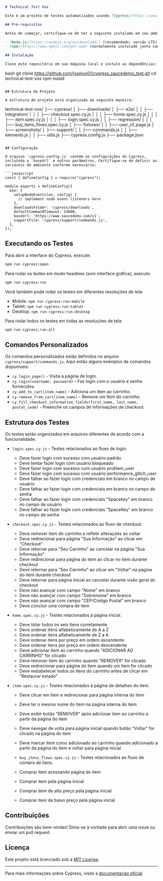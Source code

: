 ```markdown
# Technical Test Vox

Este é um projeto de testes automatizados usando [Cypress](https://www.cypress.io/) para validar os fluxos de login e compra de itens no site de exemplo [Sauce Demo](https://www.saucedemo.com/).

## Pré-requisitos

Antes de começar, certifique-se de ter o seguinte instalado em seu ambiente:

- [Node.js](https://nodejs.org/en/download/) (recomendado: versão LTS)
- [npm](https://www.npmjs.com/get-npm) (normalmente instalado junto com o Node.js)

## Instalação

Clone este repositório em sua máquina local e instale as dependências:

```
bash
git clone https://github.com/joseivo01/cypress_saucedemo_test.git
cd technical-test-vox
npm install
```

## Estrutura do Projeto

A estrutura do projeto está organizada da seguinte maneira:

```
technical-test-vox/
├── cypress/
│   ├── downloads/
│   ├── e2e/
│   │   ├── integration/
│   │   │   ├── checkout.spec.cy.js
│   │   │   ├── home.spec.cy.js
│   │   │   ├── item.spec.cy.js
│   │   │   ├── login.spec.cy.js
│   │   ├── regression/
│   │   │   ├── buy_itens_flows.spec.cy.js
│   ├── fixtures/
│   │   ├── user_of_page.js
│   ├── screenshots/
│   ├── support/
│   │   ├── commands.js
│   │   ├── elements.js
│   │   ├── utils.js
├── cypress.config.js
├── package.json
```

## Configuração

O arquivo `cypress.config.js` contém as configurações do Cypress, incluindo o `baseUrl` e outros parâmetros. Certifique-se de definir as variáveis de ambiente conforme necessário:

```javascript
const { defineConfig } = require("cypress");

module.exports = defineConfig({
  e2e: {
    setupNodeEvents(on, config) {
      // implement node event listeners here
    },
    downloadsFolder: 'cypress/downloads',
    defaultCommandTimeout: 15000,
    baseUrl: 'https://www.saucedemo.com/v1',
    supportFile: 'cypress/support/commands.js',
  },
});
```

## Executando os Testes

Para abrir a interface do Cypress, execute:

```bash
npm run cypress:open
```

Para rodar os testes em modo headless (sem interface gráfica), execute:

```bash
npm run cypress:run
```

Você também pode rodar os testes em diferentes resoluções de tela:

- Mobile: `npm run cypress:run:mobile`
- Tablet: `npm run cypress:run:tablet`
- Desktop: `npm run cypress:run:desktop`

Para rodar todos os testes em todas as resoluções de tela:

```bash
npm run cypress:run:all
```

## Comandos Personalizados

Os comandos personalizados estão definidos no arquivo `cypress/support/commands.js`. Aqui estão alguns exemplos de comandos disponíveis:

- `cy.login_page()` - Visita a página de login.
- `cy.login(username, password)` - Faz login com o usuário e senha fornecidos.
- `cy.add_to_cart(item_name)` - Adiciona um item ao carrinho.
- `cy.remove_from_cart(item_name)` - Remove um item do carrinho.
- `cy.fill_checkout_information_fields(first_name, last_name, postal_code)` - Preenche os campos de informações de checkout.

## Estrutura dos Testes

Os testes estão organizados em arquivos diferentes de acordo com a funcionalidade:

- `login.spec.cy.js` - Testes relacionados ao fluxo de login.
  - Deve fazer login com sucesso com usuário padrão
  - Deve tentar fazer login com usuário bloqueado
  - Deve fazer login com sucesso com usuário problem_user
  - Deve fazer login com sucesso com usuário performance_glitch_user
  - Deve falhar ao fazer login com credenciais em branco no campo de usuário
  - Deve falhar ao fazer login com credenciais em branco no campo de senha
  - Deve falhar ao fazer login com credenciais "Spacekey" em branco no campo de usuário
  - Deve falhar ao fazer login com credenciais "SpaceKey" em branco no campo de senha
  
- `checkout.spec.cy.js` - Testes relacionados ao fluxo de checkout.
  - Deve remover item do carrinho e refletir alterações ao voltar
  - Deve redirecionar para página "Sua Informação" ao clicar em "Checkout"
  - Deve retornar para "Seu Carrinho" ao cancelar na página "Sua Informação"
  - Deve redirecionar para página do item ao clicar no item durante checkout
  - Deve retornar para "Seu Carrinho" ao clicar em "Voltar" na página do item durante checkout
  - Deve retornar para página inicial ao cancelar durante visão geral do checkout
  - Deve não avançar com campo "Nome" em branco
  - Deve não avançar com campo "Sobrenome" em branco
  - Deve não avançar com campo "CEP/Código Postal" em branco
  - Deve concluir uma compra de item

- `home.spec.cy.js` - Testes relacionados à página inicial.
  - Deve listar todos os seis itens corretamente
  - Deve ordenar itens alfabeticamente de A a Z
  - Deve ordenar itens alfabeticamente de Z a A
  - Deve ordenar itens por preço em ordem ascendente
  - Deve ordenar itens por preço em ordem descendente
  - Deve adicionar item ao carrinho quando "ADICIONAR AO CARRINHO" for clicado
  - Deve remover item do carrinho quando "REMOVER" for clicado
  - Deve redirecionar para página do item quando um item for clicado
  - Deve restabelecer todos os itens do carrinho antes de clicar em "Restaurar estado"

- `item.spec.cy.js` - Testes relacionados à página de detalhes do item.
  - Deve clicar em item e redirecionar para página interna do item
  - Deve ter o mesmo nome do item na página interna do item
  - Deve exibir botão "REMOVER" após adicionar item ao carrinho a partir da página do item
  - Deve navegar de volta para página inicial quando botão "Voltar" for clicado na página do item
  - Deve marcar item como adicionado ao carrinho quando adicionado a partir da página do item e voltar para página inicial

  - `buy_itens_flows.spec.cy.js` - Testes relacionados ao fluxo de compra de itens.
  - Comprar item acessando página do item
  - Comprar item pela página inicial
  - Comprar item de alto preço pela página inicial
  - Comprar item de baixo preço pela página inicial

## Contribuições

Contribuições são bem-vindas! Sinta-se à vontade para abrir uma issue ou enviar um pull request.

## Licença

Este projeto está licenciado sob a [MIT License](LICENSE).

---

Para mais informações sobre Cypress, visite a [documentação oficial](https://docs.cypress.io/).
```
